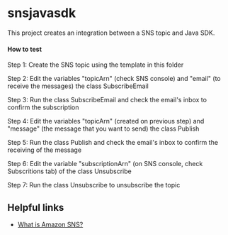 # snsjavasdk

This project creates an integration between a SNS topic and Java SDK.

#### How to test

Step 1: Create the SNS topic using the template in this folder

Step 2: Edit the variables "topicArn" (check SNS console) and "email" (to receive the messages) the class SubscribeEmail

Step 3: Run the class SubscribeEmail and check the email's inbox to confirm the subscription

Step 4: Edit the variables "topicArn" (created on previous step) and "message" (the message that you want to send) the class Publish

Step 5: Run the class Publish and check the email's inbox to confirm the receiving of the message

Step 6: Edit the variable "subscriptionArn" (on SNS console, check Subscritions tab) of the class Unsubscribe

Step 7: Run the class Unsubscribe to unsubscribe the topic

## Helpful links

- [What is Amazon SNS?][1]

[1]: https://docs.aws.amazon.com/sns/latest/dg/welcome.html